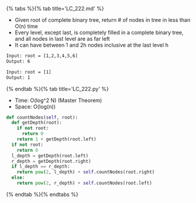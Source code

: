 {% tabs %}{% tab title='LC_222.md' %}

* Given root of complete binary tree, return # of nodes in tree in less than O(n) time
* Every level, except last, is completely filled in a complete binary tree, and all nodes in last level are as far left
* It can have between 1 and 2h nodes inclusive at the last level h

```txt
Input: root = [1,2,3,4,5,6]
Output: 6

Input: root = [1]
Output: 1
```

{% endtab %}{% tab title='LC_222.py' %}

* Time: O(log^2 N) (Master Theorem)
* Space: O(log(n))

```py
def countNodes(self, root):
  def getDepth(root):
    if not root:
      return 0
    return 1 + getDepth(root.left)
  if not root:
    return 0
  l_depth = getDepth(root.left)
  r_depth = getDepth(root.right)
  if l_depth == r_depth:
    return pow(2, l_depth) + self.countNodes(root.right)
  else:
    return pow(2, r_depth) + self.countNodes(root.left)

```

{% endtab %}{% endtabs %}
